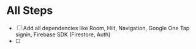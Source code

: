 # All Steps

- [ ] Add all dependencies like Room, Hilt, Navigation, Google One Tap signin, Firebase SDK (Firestore, Auth)
- [ ] 